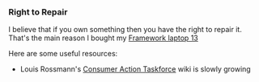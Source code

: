 ### Right to Repair

I believe that if you own something then you have the right to repair it. That's the main reason I bought my [Framework laptop 13](./computing/framework_13.md)

Here are some useful resources:

- Louis Rossmann's [Consumer Action Taskforce](https://wiki.rossmanngroup.com/wiki/Main_Page) wiki is slowly growing
